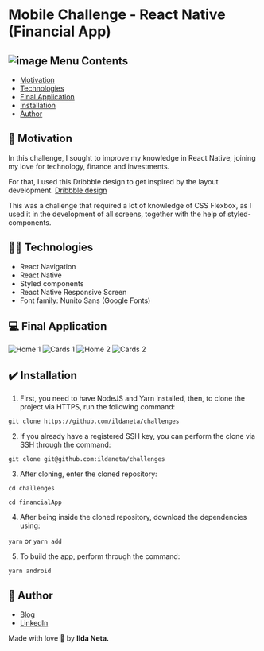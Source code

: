 # Mobile Challenge - React Native (Financial App)

## ![image](https://user-images.githubusercontent.com/21963291/85338764-45ba2d00-b4b9-11ea-921a-d15eb692b2ea.png) Menu Contents

- [Motivation](#pushpin-motivation)
- [Technologies](#woman_technologist-technologies)
- [Final Application](#computer-final-application)
- [Installation](#heavy_check_mark-installation)
- [Author](#pencil-author)

## :pushpin: Motivation

In this challenge, I sought to improve my knowledge in React Native, joining my love for technology, finance and investments.

For that, I used this Dribbble design to get inspired by the layout development.
[Dribbble design](https://dribbble.com/shots/7036184-Finance-App-Visual-Exploration)

This was a challenge that required a lot of knowledge of CSS Flexbox, as I used it in the development of all screens, together with the help of styled-components.

## :woman_technologist: Technologies

- React Navigation
- React Native
- Styled components
- React Native Responsive Screen
- Font family: Nunito Sans (Google Fonts)

## :computer: Final Application

![Home 1](https://user-images.githubusercontent.com/21963291/87832331-27e3ac00-c85c-11ea-8e1a-978d593a0674.PNG)
![Cards 1](https://user-images.githubusercontent.com/21963291/87832336-29ad6f80-c85c-11ea-9e70-eb153cf3b8bf.PNG)
![Home 2](https://user-images.githubusercontent.com/21963291/87832338-29ad6f80-c85c-11ea-8cc6-02a0c1d447e8.PNG)
![Cards 2](https://user-images.githubusercontent.com/21963291/87832335-2914d900-c85c-11ea-917b-39a0fc583f9b.PNG)

## :heavy_check_mark: Installation

1. First, you need to have NodeJS and Yarn installed, then, to clone the project via HTTPS, run the following command:

`git clone https://github.com/ildaneta/challenges`

2. If you already have a registered SSH key, you can perform the clone via SSH through the command:

`git clone git@github.com:ildaneta/challenges`

3. After cloning, enter the cloned repository:

`cd challenges`

`cd financialApp`

4. After being inside the cloned repository, download the dependencies using:

`yarn` or `yarn add`

5. To build the app, perform through the command:

`yarn android`

## :pencil: Author

- <a href="https://ildaneta.dev" target="_blank">Blog</a>
- <a href="https://www.linkedin.com/in/ilda-silva-neta/" target="_blank">LinkedIn</a>

Made with love :heart_decoration: by **Ilda Neta.**
